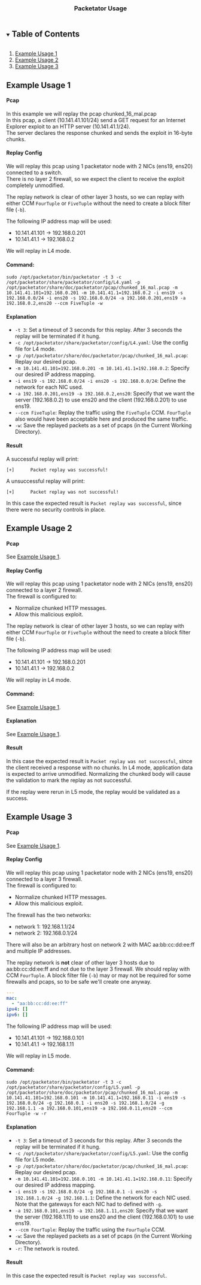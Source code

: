 <div align="center">
 <h3>Packetator Usage</h3>
</div>


<!-- TABLE OF CONTENTS -->
<details open="open">
  <summary><h2 style="display: inline-block">Table of Contents</h2></summary>
  <ol>
    <li>
      <a href="#example-usage-1">Example Usage 1</a>
    </li>
    <li>
      <a href="#example-usage-2">Example Usage 2</a>
    </li>
    <li>
      <a href="#example-usage-3">Example Usage 3</a>
    </li>
</ol>
</details>

## Example Usage 1

#### Pcap
In this example we will replay the pcap chunked_16_mal.pcap
<br>
In this pcap, a client (10.141.41.101/24) send a GET request for an Internet Explorer exploit to an HTTP server (10.141.41.1/24).
<br>
The server declares the response chunked and sends the exploit in 16-byte chunks.

#### Replay Config
We will replay this pcap using 1 packetator node with 2 NICs (ens19, ens20) connected to a switch.
<br>
There is no layer 2 firewall, so we expect the client to receive the exploit completely unmodified.

The replay network is clear of other layer 3 hosts, so we can replay with either CCM `FourTuple` or `FiveTuple` without the need to create a block filter file (`-b`).

The following IP address map will be used:
- 10.141.41.101 -> 192.168.0.201
- 10.141.41.1 -> 192.168.0.2

We will replay in L4 mode.

#### Command:

```shell
sudo /opt/packetator/bin/packetator -t 3 -c /opt/packetator/share/packetator/config/L4.yaml -p /opt/packetator/share/doc/packetator/pcap/chunked_16_mal.pcap -m 10.141.41.101=192.168.0.201 -m 10.141.41.1=192.168.0.2 -i ens19 -s 192.168.0.0/24 -i ens20 -s 192.168.0.0/24 -a 192.168.0.201,ens19 -a 192.168.0.2,ens20 --ccm FiveTuple -w
```

#### Explanation

- `-t 3`: Set a timeout of 3 seconds for this replay. After 3 seconds the replay will be terminated if it hung.
- `-c /opt/packetator/share/packetator/config/L4.yaml`: Use the config file for L4 mode.
- `-p /opt/packetator/share/doc/packetator/pcap/chunked_16_mal.pcap`: Replay our desired pcap.
- `-m 10.141.41.101=192.168.0.201 -m 10.141.41.1=192.168.0.2`: Specify our desired IP address mapping.
- `-i ens19 -s 192.168.0.0/24 -i ens20 -s 192.168.0.0/24`: Define the network for each NIC used.
- `-a 192.168.0.201,ens19 -a 192.168.0.2,ens20`: Specify that we want the server (192.168.0.2) to use ens20 and the client (192.168.0.201) to use ens19.
- `--ccm FiveTuple`: Replay the traffic using the `FiveTuple` CCM. `FourTuple` also would have been acceptable here and produced the same traffic.
- `-w`: Save the replayed packets as a set of pcaps (in the Current Working Directory).

#### Result

A successful replay will print:
```text
[+]      Packet replay was successful!
```

A unsuccessful replay will print:
```text
[+]      Packet replay was not successful!
```

In this case the expected result is `Packet replay was successful`,
since there were no security controls in place.


## Example Usage 2

#### Pcap
See [Example Usage 1](#example-usage-1).

#### Replay Config
We will replay this pcap using 1 packetator node with 2 NICs (ens19, ens20) connected to a layer 2 firewall.
<br>
The firewall is configured to:
- Normalize chunked HTTP messages.
- Allow this malicious exploit.

The replay network is clear of other layer 3 hosts, so we can replay with either CCM `FourTuple` or `FiveTuple` without the need to create a block filter file (`-b`).

The following IP address map will be used:
- 10.141.41.101 -> 192.168.0.201
- 10.141.41.1 -> 192.168.0.2

We will replay in L4 mode.

#### Command:

See [Example Usage 1](#example-usage-1).

#### Explanation

See [Example Usage 1](#example-usage-1).

#### Result

In this case the expected result is `Packet replay was not successful`,
since the client received a response with no chunks.
In L4 mode, application data is expected to arrive unmodified.
Normalizing the chunked body will cause the validation to mark the replay as not successful.

If the replay were rerun in L5 mode, the replay would be validated as a success.


## Example Usage 3

#### Pcap

See [Example Usage 1](#example-usage-1).

#### Replay Config
We will replay this pcap using 1 packetator node with 2 NICs (ens19, ens20) connected to a layer 3 firewall.
<br>
The firewall is configured to:
- Normalize chunked HTTP messages.
- Allow this malicious exploit.

The firewall has the two networks:
- network 1: 192.168.1.1/24
- network 2: 192.168.0.1/24

There will also be an arbitrary host on network 2 with MAC aa:bb:cc:dd:ee:ff and multiple IP addresses.

The replay network is <b>not</b> clear of other layer 3 hosts due to aa:bb:cc:dd:ee:ff and not due to the layer 3 firewall.
We should replay with CCM `FourTuple`.
A block filter file (`-b`) may or may not be required for some firewalls and pcaps, so to be safe we'll create one anyway.

```yaml
---
mac:
  - "aa:bb:cc:dd:ee:ff"
ipv4: []
ipv6: []
```

The following IP address map will be used:
- 10.141.41.101 -> 192.168.0.101
- 10.141.41.1 -> 192.168.1.11

We will replay in L5 mode.

#### Command:

```shell
sudo /opt/packetator/bin/packetator -t 3 -c /opt/packetator/share/packetator/config/L5.yaml -p /opt/packetator/share/doc/packetator/pcap/chunked_16_mal.pcap -m 10.141.41.101=192.168.0.101 -m 10.141.41.1=192.168.0.11 -i ens19 -s 192.168.0.0/24 -g 192.168.0.1 -i ens20 -s 192.168.1.0/24 -g 192.168.1.1 -a 192.168.0.101,ens19 -a 192.168.0.11,ens20 --ccm FourTuple -w -r
```

#### Explanation

- `-t 3`: Set a timeout of 3 seconds for this replay. After 3 seconds the replay will be terminated if it hung.
- `-c /opt/packetator/share/packetator/config/L5.yaml`: Use the config file for L5 mode.
- `-p /opt/packetator/share/doc/packetator/pcap/chunked_16_mal.pcap`: Replay our desired pcap.
- `-m 10.141.41.101=192.168.0.101 -m 10.141.41.1=192.168.0.11`: Specify our desired IP address mapping.
- `-i ens19 -s 192.168.0.0/24 -g 192.168.0.1 -i ens20 -s 192.168.1.0/24 -g 192.168.1.1`: Define the network for each NIC used. Note that the gateways for each NIC had to defined with `-g`.
- `-a 192.168.0.101,ens19 -a 192.168.1.11,ens20`: Specify that we want the server (192.168.1.11) to use ens20 and the client (192.168.0.101) to use ens19.
- `--ccm FourTuple`: Replay the traffic using the `FourTuple` CCM.
- `-w`: Save the replayed packets as a set of pcaps (in the Current Working Directory).
- `-r`: The network is routed.

#### Result

In this case the expected result is `Packet replay was successful`.

